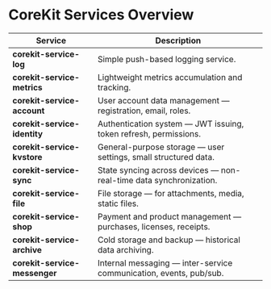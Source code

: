 # CoreKit Services Overview

| Service                          | Description                                                    |
|----------------------------------|----------------------------------------------------------------|
| **corekit-service-log**           | Simple push-based logging service.                             |
| **corekit-service-metrics**       | Lightweight metrics accumulation and tracking.                  |
| **corekit-service-account**       | User account data management — registration, email, roles.      |
| **corekit-service-identity**      | Authentication system — JWT issuing, token refresh, permissions.|
| **corekit-service-kvstore**       | General-purpose storage — user settings, small structured data. |
| **corekit-service-sync**          | State syncing across devices — non-real-time data synchronization.|
| **corekit-service-file**          | File storage — for attachments, media, static files.            |
| **corekit-service-shop**          | Payment and product management — purchases, licenses, receipts. |
| **corekit-service-archive**       | Cold storage and backup — historical data archiving.            |
| **corekit-service-messenger**     | Internal messaging — inter-service communication, events, pub/sub. |
